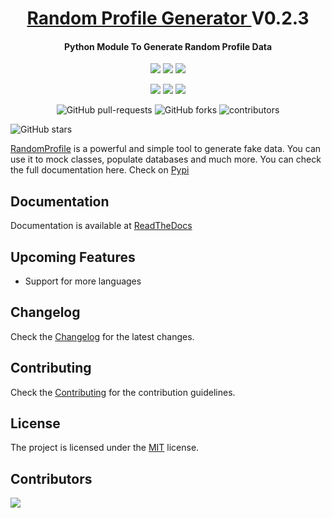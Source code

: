 
<h1 align="center">
  <a href="https://pypi.org/project/random-profile/">
  Random Profile Generator
  </a>
  V0.2.3
</h1>

<h4 align="center">Python Module To Generate Random Profile Data</h4>

<p align="center">
<img src="https://img.shields.io/pypi/v/random-profile.svg">
<img src="https://img.shields.io/pypi/pyversions/random-profile.svg">
<img src="https://img.shields.io/pypi/l/random-profile.svg">

</p>
<p align="center">
<img src="https://img.shields.io/pypi/dd/random-profile.svg">
<img src="https://img.shields.io/pypi/dw/random-profile.svg">
<img src="https://img.shields.io/pypi/dm/random-profile.svg">
</p>
<p align="center"> 

<img alt="GitHub pull-requests" src="https://img.shields.io/github/issues-pr/Py-Contributors/RandomProfileGenerator">

<img alt="GitHub forks" src="https://img.shields.io/github/forks/Py-Contributors/RandomProfileGenerator"> 

<img alt="contributors" src="https://img.shields.io/github/contributors/Py-Contributors/RandomProfileGenerator"> 

<img alt="GitHub stars" src="https://img.shields.io/github/stars/Py-Contributors/RandomProfileGenerator"> </p>


[RandomProfile](https://pypi.org/project/random-profile/) is a powerful and simple tool to generate fake data. You can use it to mock classes, populate databases and much more. You can check the full documentation here. Check on [Pypi](https://pypi.org/project/random-profile/)


## Documentation

Documentation is available at [ReadTheDocs](https://randomprofilegenerator.readthedocs.io/en/latest/)

## Upcoming Features

- Support for more languages

## Changelog

Check the [Changelog](/CHANGELOG.md) for the latest changes.

## Contributing

Check the [Contributing](/CONTRIBUTING.md) for the contribution guidelines.

## License

The project is licensed under the <a href="/LICENSE">MIT</a> license. 

## Contributors

<a href="https://github.com/codePerfectPlus/awesomeScripts/graphs/contributors">
  <img src="https://contrib.rocks/image?repo=codePerfectPlus/randomprofilegenerator" />
</a>
